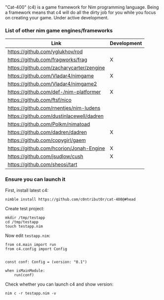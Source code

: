 "Cat-400" (c4) is a game framework for Nim programming language. Being a framework means that c4 will do all the dirty job for you while you focus on creating your game. Under active development.

### List of other nim game engines/frameworks

Link | Development
---- | -------
https://github.com/yglukhov/rod | 
https://github.com/fragworks/frag | X
https://github.com/zacharycarter/zengine | 
https://github.com/Vladar4/nimgame | X
https://github.com/Vladar4/nimgame2 | 
https://github.com/def-/nim-platformer | X
https://github.com/ftsf/nico | 
https://github.com/rnentjes/nim-ludens |
https://github.com/dustinlacewell/dadren |
https://github.com/Polkm/nimatoad |
https://github.com/dadren/dadren | X
https://github.com/copygirl/gaem |
https://github.com/hcorion/Jonah-Engine | X
https://github.com/jsudlow/cush | X
https://github.com/sheosi/tart |


### Ensure you can launch it
First, install latest c4:

    nimble install https://github.com/c0ntribut0r/cat-400@#head

Create test project:

    mkdir /tmp/testapp
    cd /tmp/testapp
    touch testapp.nim
    
Now edit `testapp.nim`:

    from c4.main import run
    from c4.config import Config


    const conf: Config = (version: "0.1")

    when isMainModule:  
        run(conf)


Check whether you can launch c4 and show version:

    nim c -r testapp.nim -v
